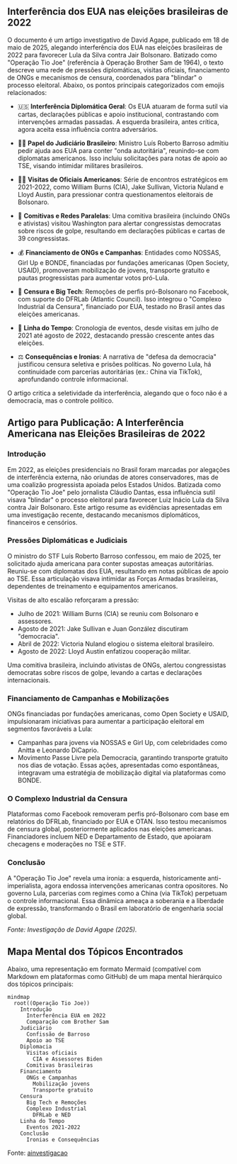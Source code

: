 ## Interferência dos EUA nas eleições brasileiras de 2022

O documento é um artigo investigativo de David Agape, publicado em 18 de maio de 2025, alegando interferência dos EUA nas eleições brasileiras de 2022 para favorecer Lula da Silva contra Jair Bolsonaro. Batizado como "Operação Tio Joe" (referência à Operação Brother Sam de 1964), o texto descreve uma rede de pressões diplomáticas, visitas oficiais, financiamento de ONGs e mecanismos de censura, coordenados para "blindar" o processo eleitoral. Abaixo, os pontos principais categorizados com emojis relacionados:

- 🇺🇸 **Interferência Diplomática Geral**: Os EUA atuaram de forma sutil via cartas, declarações públicas e apoio institucional, contrastando com intervenções armadas passadas. A esquerda brasileira, antes crítica, agora aceita essa influência contra adversários.
  
- 👨‍⚖️ **Papel do Judiciário Brasileiro**: Ministro Luís Roberto Barroso admitiu pedir ajuda aos EUA para conter "onda autoritária", reunindo-se com diplomatas americanos. Isso incluiu solicitações para notas de apoio ao TSE, visando intimidar militares brasileiros.

- 🕵️‍♂️ **Visitas de Oficiais Americanos**: Série de encontros estratégicos em 2021-2022, como William Burns (CIA), Jake Sullivan, Victoria Nuland e Lloyd Austin, para pressionar contra questionamentos eleitorais de Bolsonaro.

- 👥 **Comitivas e Redes Paralelas**: Uma comitiva brasileira (incluindo ONGs e ativistas) visitou Washington para alertar congressistas democratas sobre riscos de golpe, resultando em declarações públicas e cartas de 39 congressistas.

- 💰 **Financiamento de ONGs e Campanhas**: Entidades como NOSSAS, Girl Up e BONDE, financiadas por fundações americanas (Open Society, USAID), promoveram mobilização de jovens, transporte gratuito e pautas progressistas para aumentar votos pró-Lula.

- 🚫 **Censura e Big Tech**: Remoções de perfis pró-Bolsonaro no Facebook, com suporte do DFRLab (Atlantic Council). Isso integrou o "Complexo Industrial da Censura", financiado por EUA, testado no Brasil antes das eleições americanas.

- 📅 **Linha do Tempo**: Cronologia de eventos, desde visitas em julho de 2021 até agosto de 2022, destacando pressão crescente antes das eleições.

- ⚖️ **Consequências e Ironias**: A narrativa de "defesa da democracia" justificou censura seletiva e prisões políticas. No governo Lula, há continuidade com parcerias autoritárias (ex.: China via TikTok), aprofundando controle informacional.

O artigo critica a seletividade da interferência, alegando que o foco não é a democracia, mas o controle político.

## Artigo para Publicação: A Interferência Americana nas Eleições Brasileiras de 2022

### Introdução

Em 2022, as eleições presidenciais no Brasil foram marcadas por alegações de interferência externa, não oriundas de atores conservadores, mas de uma coalizão progressista apoiada pelos Estados Unidos. Batizada como "Operação Tio Joe" pelo jornalista Cláudio Dantas, essa influência sutil visava "blindar" o processo eleitoral para favorecer Luiz Inácio Lula da Silva contra Jair Bolsonaro. Este artigo resume as evidências apresentadas em uma investigação recente, destacando mecanismos diplomáticos, financeiros e censórios.

### Pressões Diplomáticas e Judiciais

O ministro do STF Luís Roberto Barroso confessou, em maio de 2025, ter solicitado ajuda americana para conter supostas ameaças autoritárias. Reuniu-se com diplomatas dos EUA, resultando em notas públicas de apoio ao TSE. Essa articulação visava intimidar as Forças Armadas brasileiras, dependentes de treinamento e equipamentos americanos.

Visitas de alto escalão reforçaram a pressão:
- Julho de 2021: William Burns (CIA) se reuniu com Bolsonaro e assessores.
- Agosto de 2021: Jake Sullivan e Juan González discutiram "democracia".
- Abril de 2022: Victoria Nuland elogiou o sistema eleitoral brasileiro.
- Agosto de 2022: Lloyd Austin enfatizou cooperação militar.

Uma comitiva brasileira, incluindo ativistas de ONGs, alertou congressistas democratas sobre riscos de golpe, levando a cartas e declarações internacionais.

### Financiamento de Campanhas e Mobilizações

ONGs financiadas por fundações americanas, como Open Society e USAID, impulsionaram iniciativas para aumentar a participação eleitoral em segmentos favoráveis a Lula:
- Campanhas para jovens via NOSSAS e Girl Up, com celebridades como Anitta e Leonardo DiCaprio.
- Movimento Passe Livre pela Democracia, garantindo transporte gratuito nos dias de votação.
Essas ações, apresentadas como espontâneas, integravam uma estratégia de mobilização digital via plataformas como BONDE.

### O Complexo Industrial da Censura

Plataformas como Facebook removeram perfis pró-Bolsonaro com base em relatórios do DFRLab, financiado por EUA e OTAN. Isso testou mecanismos de censura global, posteriormente aplicados nas eleições americanas. Financiadores incluem NED e Departamento de Estado, que apoiaram checagens e moderações no TSE e STF.

### Conclusão

A "Operação Tio Joe" revela uma ironia: a esquerda, historicamente anti-imperialista, agora endossa intervenções americanas contra opositores. No governo Lula, parcerias com regimes como a China (via TikTok) perpetuam o controle informacional. Essa dinâmica ameaça a soberania e a liberdade de expressão, transformando o Brasil em laboratório de engenharia social global.

*Fonte: Investigação de David Agape (2025).*

## Mapa Mental dos Tópicos Encontrados

Abaixo, uma representação em formato Mermaid (compatível com Markdown em plataformas como GitHub) de um mapa mental hierárquico dos tópicos principais:

```mermaid
mindmap
  root((Operação Tio Joe))
    Introdução
      Interferência EUA em 2022
      Comparação com Brother Sam
    Judiciário
      Confissão de Barroso
      Apoio ao TSE
    Diplomacia
      Visitas oficiais
        CIA e Assessores Biden
      Comitivas brasileiras
    Financiamento
      ONGs e Campanhas
        Mobilização jovens
        Transporte gratuito
    Censura
      Big Tech e Remoções
      Complexo Industrial
        DFRLab e NED
    Linha do Tempo
      Eventos 2021-2022
    Conclusão
      Ironias e Consequências
```

Fonte: [ainvestigacao](https://www.ainvestigacao.com/p/operacao-tio-joe-a-influencia-dos)